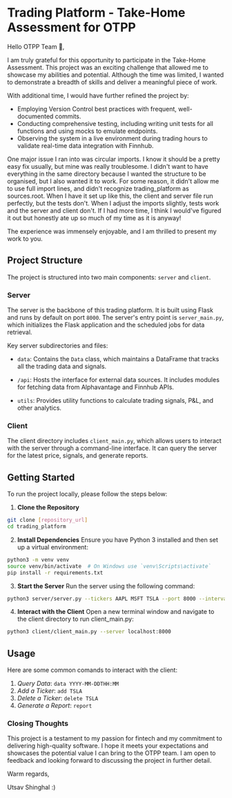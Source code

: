# Trading Platform - Take-Home Assessment for OTPP

Hello OTPP Team 👋,

I am truly grateful for this opportunity to participate in the Take-Home Assessment. This project was an exciting challenge that allowed me to showcase my abilities and potential. Although the time was limited, I wanted to demonstrate a breadth of skills and deliver a meaningful piece of work.

With additional time, I would have further refined the project by:
- Employing Version Control best practices with frequent, well-documented commits.
- Conducting comprehensive testing, including writing unit tests for all functions and using mocks to emulate endpoints.
- Observing the system in a live environment during trading hours to validate real-time data integration with Finnhub.

One major issue I ran into was circular imports. I know it should be a pretty easy fix usually, but mine was really troublesome. I didn't want to have everything in the same directory
because I wanted the structure to be organised, but I also wanted it to work. For some reason, it didn't allow me to use full import lines, and didn't recognize trading_platform as sources.root.
When I have it set up like this, the client and server file run perfectly, but the tests don't. When I adjust the imports slightly, tests work and the server and client don't. If I had more time,
I think I would've figured it out but honestly ate up so much of my time as it is anyway!

The experience was immensely enjoyable, and I am thrilled to present my work to you.

## Project Structure
The project is structured into two main components: `server` and `client`.

### Server
The server is the backbone of this trading platform. It is built using Flask and runs by default on port `8000`. The server's entry point is `server_main.py`, which initializes the Flask application and the scheduled jobs for data retrieval.

Key server subdirectories and files:

- `data`: Contains the `Data` class, which maintains a DataFrame that tracks all the trading data and signals.

- `/api`: Hosts the interface for external data sources. It includes modules for fetching data from Alphavantage and Finnhub APIs.

- `utils`: Provides utility functions to calculate trading signals, P&L, and other analytics.

### Client
The client directory includes `client_main.py`, which allows users to interact with the server through a command-line interface. It can query the server for the latest price, signals, and generate reports.

## Getting Started

To run the project locally, please follow the steps below:

1. **Clone the Repository**
```sh
git clone [repository_url]
cd trading_platform
```
2. **Install Dependencies**
Ensure you have Python 3 installed and then set up a virtual environment:
  ```sh
  python3 -m venv venv  
  source venv/bin/activate  # On Windows use `venv\Scripts\activate`
  pip install -r requirements.txt
  ```
3. **Start the Server**
Run the server using the following command:
```sh
python3 server/server.py --tickers AAPL MSFT TSLA --port 8000 --interval 60min
```
4. **Interact with the Client**
Open a new terminal window and navigate to the client directory to run client_main.py:
```sh
python3 client/client_main.py --server localhost:8000
```
## Usage
Here are some common comands to interact with the client:
1. *Query Data*: `data YYYY-MM-DDTHH:MM`
2. *Add a Ticker*: `add TSLA`
3. *Delete a Ticker*: `delete TSLA`
4. *Generate a Report*: `report`

### Closing Thoughts
This project is a testament to my passion for fintech and my commitment to delivering high-quality software. I hope it meets your expectations and showcases the potential value I can bring to the OTPP team.
I am open to feedback and looking forward to discussing the project in further detail.

Warm regards,

Utsav Shinghal :)
